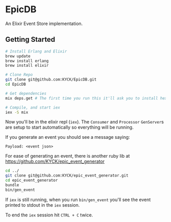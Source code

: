 # EpicDB

An Elixir Event Store implementation.

## Getting Started

```bash
# Install Erlang and Elixir
brew update
brew install erlang
brew install elixir

# Clone Repo
git clone git@github.com:KYCK/EpicDB.git
cd EpicDB

# Get dependencies
mix deps.get # The first time you run this it'll ask you to install hex. Say yes.

# Compile, and start iex
iex -S mix
```

Now you'll be in the elixir repl (`iex`). The `Consumer` and `Processor` `GenServer`s are setup to start automatically so everything will be running.

If you generate an event you should see a message saying:

```
Payload: <event json>
```

For ease of generating an event, there is another ruby lib at https://github.com/KYCK/epic_event_generator

```bash
cd ../
git clone git@github.com:KYCK/epic_event_generator.git
cd epic_event_generator
bundle
bin/gen_event
```

If `iex` is still running, when you run `bin/gen_event` you'll see the event printed to stdout in the `iex` session.

To end the `iex` session hit `CTRL + C` twice.
